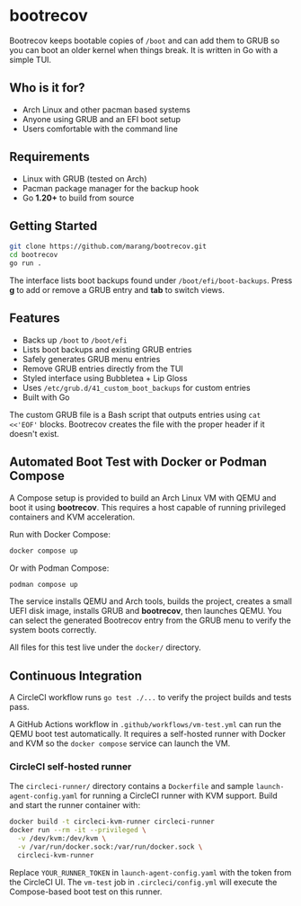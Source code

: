 # bootrecov

Bootrecov keeps bootable copies of `/boot` and can add them to GRUB so you can boot an older kernel when things break.
It is written in Go with a simple TUI.

## Who is it for?

- Arch Linux and other pacman based systems
- Anyone using GRUB and an EFI boot setup
- Users comfortable with the command line

## Requirements

- Linux with GRUB (tested on Arch)
- Pacman package manager for the backup hook
- Go **1.20+** to build from source

## Getting Started

```bash
git clone https://github.com/marang/bootrecov.git
cd bootrecov
go run .
```

The interface lists boot backups found under `/boot/efi/boot-backups`. Press **g** to add or remove a GRUB entry and **tab** to switch views.

## Features

- Backs up `/boot` to `/boot/efi`
- Lists boot backups and existing GRUB entries
- Safely generates GRUB menu entries
- Remove GRUB entries directly from the TUI
- Styled interface using Bubbletea + Lip Gloss
- Uses `/etc/grub.d/41_custom_boot_backups` for custom entries
- Built with Go

The custom GRUB file is a Bash script that outputs entries using `cat <<'EOF'` blocks. Bootrecov creates the file with the proper header if it doesn't exist.

## Automated Boot Test with Docker or Podman Compose

A Compose setup is provided to build an Arch Linux VM with QEMU and boot it using **bootrecov**. This requires a host capable of running privileged containers and KVM acceleration.

Run with Docker Compose:

```bash
docker compose up
```

Or with Podman Compose:

```bash
podman compose up
```

The service installs QEMU and Arch tools, builds the project, creates a small UEFI disk image, installs GRUB and **bootrecov**, then launches QEMU. You can select the generated Bootrecov entry from the GRUB menu to verify the system boots correctly.

All files for this test live under the `docker/` directory.

## Continuous Integration

A CircleCI workflow runs `go test ./...` to verify the project builds and tests pass.

A GitHub Actions workflow in `.github/workflows/vm-test.yml` can run the QEMU
boot test automatically. It requires a self-hosted runner with Docker and KVM
so the `docker compose` service can launch the VM.

### CircleCI self-hosted runner

The `circleci-runner/` directory contains a `Dockerfile` and sample
`launch-agent-config.yaml` for running a CircleCI runner with KVM support.
Build and start the runner container with:

```bash
docker build -t circleci-kvm-runner circleci-runner
docker run --rm -it --privileged \
  -v /dev/kvm:/dev/kvm \
  -v /var/run/docker.sock:/var/run/docker.sock \
  circleci-kvm-runner
```

Replace `YOUR_RUNNER_TOKEN` in `launch-agent-config.yaml` with the token from
the CircleCI UI. The `vm-test` job in `.circleci/config.yml` will execute the
Compose-based boot test on this runner.

